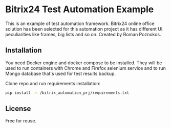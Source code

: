 # Bitrix24 Test Automation Example

This is an example of test automation framework. 
Bitrix24 online office solution has been selected for this automation project as it has different UI peculiarities like frames, big lists and so on.
Created by Roman Poznokos.

## Installation

You need Docker engine and docker compose to be installed. They will be used to run containers with Chrome and Firefox selenium service and to run Mongo database that's used for test results backup.

Clone repo and run requirements installation:

```bash
pip install -r /bitrix_automation_prj/requirements.txt
```



## License

Free for reuse.